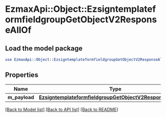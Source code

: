# EzmaxApi::Object::EzsigntemplateformfieldgroupGetObjectV2ResponseAllOf

## Load the model package
```perl
use EzmaxApi::Object::EzsigntemplateformfieldgroupGetObjectV2ResponseAllOf;
```

## Properties
Name | Type | Description | Notes
------------ | ------------- | ------------- | -------------
**m_payload** | [**EzsigntemplateformfieldgroupGetObjectV2ResponseMPayload**](EzsigntemplateformfieldgroupGetObjectV2ResponseMPayload.md) |  | 

[[Back to Model list]](../README.md#documentation-for-models) [[Back to API list]](../README.md#documentation-for-api-endpoints) [[Back to README]](../README.md)


